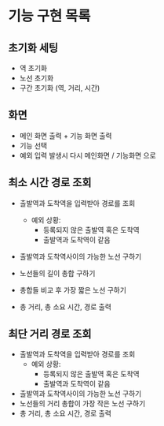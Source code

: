 # 기능 구현 목록

## 초기화 세팅
- 역 초기화
- 노선 초기화
- 구간 초기화 (역, 거리, 시간)

## 화면
- 메인 화면 출력 + 기능 화면 출력
- 기능 선택
- 예외 입력 발생시 다시 메인화면 / 기능화면 으로

## 최소 시간 경로 조회
- 출발역과 도착역을 입력받아 경로를 조회
  - 예외 상황:
    - 등록되지 않은 출발역 혹은 도착역
    - 출발역과 도착역이 같음
    
- 출발역과 도착역사이의 가능한 노선 구하기
- 노선들의 길이 총합 구하기
- 총합들 비교 후 가장 짧은 노선 구하기
- 총 거리, 총 소요 시간, 경로 출력

## 최단 거리 경로 조회
- 출발역과 도착역을 입력받아 경로를 조회
    - 예외 상황:
        - 등록되지 않은 출발역 혹은 도착역
        - 출발역과 도착역이 같음
- 출발역과 도착역사이의 가능한 노선 구하기
- 노선들의 거리 총합이 가장 작은 노선 구하기
- 총 거리, 총 소요 시간, 경로 출력